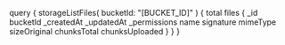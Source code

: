 query {
    storageListFiles(
        bucketId: "[BUCKET_ID]"
    ) {
        total
        files {
            _id
            bucketId
            _createdAt
            _updatedAt
            _permissions
            name
            signature
            mimeType
            sizeOriginal
            chunksTotal
            chunksUploaded
        }
    }
}
